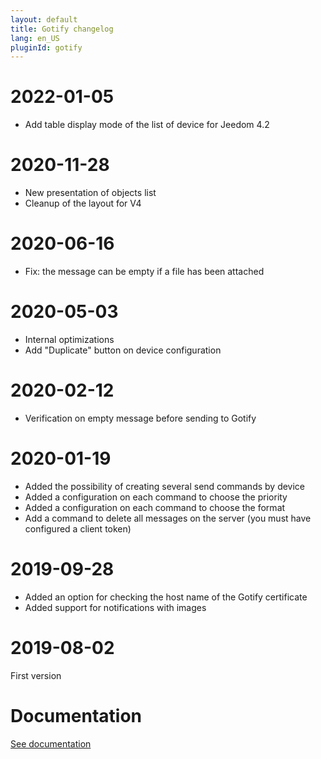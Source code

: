```yaml
---
layout: default
title: Gotify changelog
lang: en_US
pluginId: gotify
---
```


# 2022-01-05

- Add table display mode of the list of device for Jeedom 4.2

# 2020-11-28

- New presentation of objects list
- Cleanup of the layout for V4

# 2020-06-16

- Fix: the message can be empty if a file has been attached

# 2020-05-03

- Internal optimizations
- Add "Duplicate" button on device configuration

# 2020-02-12

- Verification on empty message before sending to Gotify

# 2020-01-19

- Added the possibility of creating several send commands by device
- Added a configuration on each command to choose the priority
- Added a configuration on each command to choose the format
- Add a command to delete all messages on the server (you must have configured a client token)

# 2019-09-28

- Added an option for checking the host name of the Gotify certificate
- Added support for notifications with images

# 2019-08-02

First version

# Documentation

[See documentation]({{site.baseurl}}/{{page.pluginId}}/{{page.lang}})
